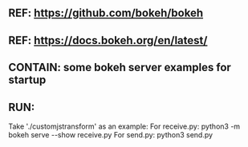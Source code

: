 ## REF: https://github.com/bokeh/bokeh
## REF: https://docs.bokeh.org/en/latest/

## CONTAIN: some bokeh server examples for startup

## RUN:
Take './customjstransform' as an example:
For receive.py: python3 -m bokeh serve --show receive.py
For send.py: python3 send.py
